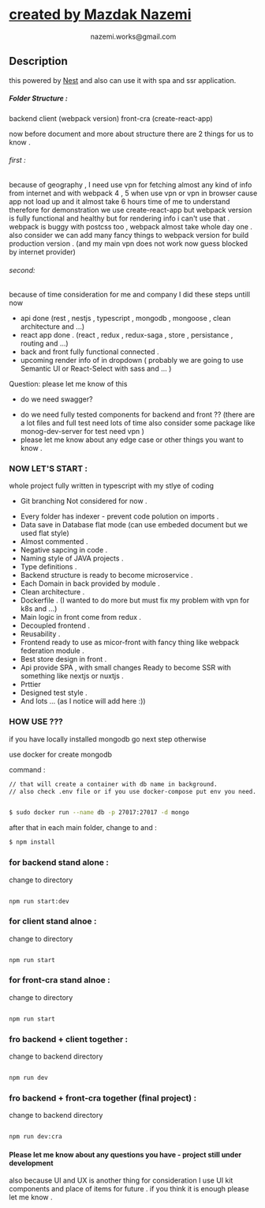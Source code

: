 <p align="center">
  <a href="http://www.penbeh.com/" target="blank"><h1>created by Mazdak Nazemi</h1></a>
</p>
<p align="center">
  nazemi.works@gmail.com
</p>

## Description

this powered by [Nest](https://github.com/nestjs/nest) and also can use it with spa and ssr application.

##### Folder Structure :

backend
client (webpack version)
front-cra (create-react-app)

now before document and more about structure there are 2 things for us to know .

###### first :

because of geography , I need use vpn for fetching almost any kind of info from internet and with webpack 4 , 5 when use vpn or vpn in browser cause app not load up and it almost take 6 hours time of me to understand therefore for demonstration we use create-react-app but webpack version is fully functional and healthy but for rendering info i can't use that .
webpack is buggy with postcss too , webpack almost take whole day one .
also consider we can add many fancy things to webpack version for build production version .
(and my main vpn does not work now guess blocked by internet provider)

###### second:

because of time consideration for me and company I did these steps untill now

- api done (rest , nestjs , typescript , mongodb , mongoose , clean architecture and ...)
- react app done . (react , redux , redux-saga , store , persistance , routing and ...)
- back and front fully functional connected .
- upcoming render info of in dropdown ( probably we are going to use Semantic UI or React-Select with sass and ... )

Question:
please let me know of this

- do we need swagger?

* do we need fully tested components for backend and front ?? (there are a lot files and full test need lots of time also consider some package like monog-dev-server for test need vpn )
* please let me know about any edge case or other things you want to know .

### NOW LET'S START :

whole project fully written in typescript with my stlye of coding

- Git branching Not considered for now .

* Every folder has indexer - prevent code polution on imports .
* Data save in Database flat mode (can use embeded document but we used flat style)
* Almost commented .
* Negative sapcing in code .
* Naming style of JAVA projects .
* Type definitions .
* Backend structure is ready to become microservice .
* Each Domain in back provided by module .
* Clean architecture .
* Dockerfile . (I wanted to do more but must fix my problem with vpn for k8s and ...)
* Main logic in front come from redux .
* Decoupled frontend .
* Reusability .
* Frontend ready to use as micor-front with fancy thing like webpack federation module .
* Best store design in front .
* Api provide SPA , with small changes Ready to become SSR with something like nextjs or nuxtjs .
* Prttier
* Designed test style .
* And lots ... (as I notice will add here :))

### HOW USE ???

if you have locally installed mongodb go next step otherwise

use docker for create mongodb

command :

```bash
// that will create a container with db name in background.
// also check .env file or if you use docker-compose put env you need.


$ sudo docker run --name db -p 27017:27017 -d mongo


```

after that in each main folder, change to and :

```bash
$ npm install
```

### for backend stand alone :

change to directory

```bash

npm run start:dev

```

### for client stand alnoe :

change to directory

```bash

npm run start

```

### for front-cra stand alnoe :

change to directory

```bash

npm run start

```

### fro backend + client together :

change to backend directory

```bash

npm run dev

```

### fro backend + front-cra together (final project) :

change to backend directory

```bash

npm run dev:cra

```

#### Please let me know about any questions you have - project still under development

also because UI and UX is another thing for consideration I use UI kit components and
place of items for future .
if you think it is enough please let me know .
